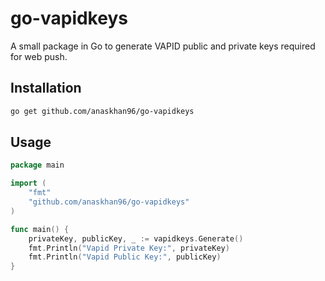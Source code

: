 # go-vapidkeys

A small package in Go to generate VAPID public and private keys required for web push.

## Installation

```bash
go get github.com/anaskhan96/go-vapidkeys
```

## Usage

```go
package main

import (
	"fmt"
	"github.com/anaskhan96/go-vapidkeys"
)

func main() {
	privateKey, publicKey, _ := vapidkeys.Generate()
	fmt.Println("Vapid Private Key:", privateKey)
	fmt.Println("Vapid Public Key:", publicKey)
}

```
